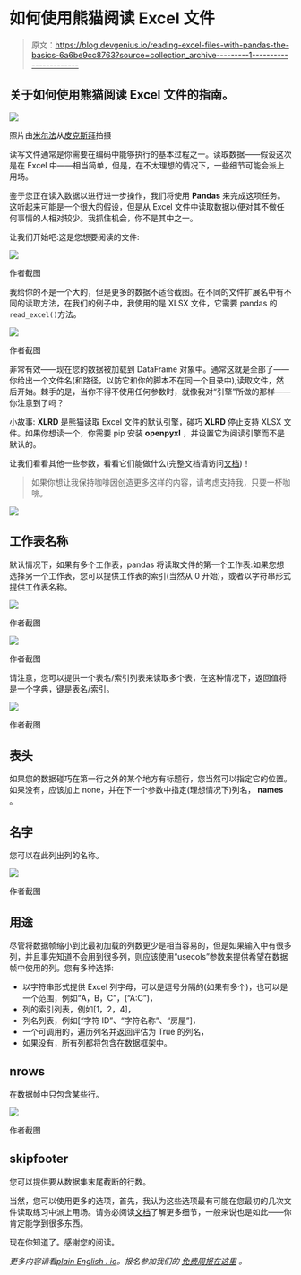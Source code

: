 # 如何使用熊猫阅读 Excel 文件

> 原文：<https://blog.devgenius.io/reading-excel-files-with-pandas-the-basics-6a6be9cc8763?source=collection_archive---------1----------------------->

## 关于如何使用熊猫阅读 Excel 文件的指南。

![](img/8921b25fcc5b5961b81bdf3bc0e05b2f.png)

照片由[米尔法](https://pixabay.com/users/myrfa-3126475/)从[皮克斯拜](https://pixabay.com/)拍摄

读写文件通常是你需要在编码中能够执行的基本过程之一。读取数据——假设这次是在 Excel 中——相当简单，但是，在不太理想的情况下，一些细节可能会派上用场。

鉴于您正在读入数据以进行进一步操作，我们将使用 **Pandas** 来完成这项任务。这听起来可能是一个很大的假设，但是从 Excel 文件中读取数据以便对其不做任何事情的人相对较少。我抓住机会，你不是其中之一。

让我们开始吧:这是您想要阅读的文件:

![](img/0459647aa8a80f2035ec4f177b7b5411.png)

作者截图

我给你的不是一个大的，但是更多的数据不适合截图。在不同的文件扩展名中有不同的读取方法，在我们的例子中，我使用的是 XLSX 文件，它需要 pandas 的`read_excel()`方法。

![](img/6aad7081bc56929043d0e6a7a6aece32.png)

作者截图

非常有效——现在您的数据被加载到 DataFrame 对象中。通常这就是全部了——你给出一个文件名(和路径，以防它和你的脚本不在同一个目录中),读取文件，然后开始。棘手的是，当你不得不使用任何参数时，就像我对“引擎”所做的那样——你注意到了吗？

小故事: **XLRD** 是熊猫读取 Excel 文件的默认引擎，碰巧 **XLRD** 停止支持 XLSX 文件。如果你想读一个，你需要 pip 安装 **openpyxl** ，并设置它为阅读引擎而不是默认的。

让我们看看其他一些参数，看看它们能做什么(完整文档请访问[文档](https://pandas.pydata.org/docs/reference/api/pandas.read_excel.html))！

> 如果你想让我保持咖啡因创造更多这样的内容，请考虑支持我，只要一杯咖啡。

[![](img/42de2d890e13d488021d94ea1a1b9877.png)](https://buymeacoffee.com/zoltanguba2)

## **工作表名称**

默认情况下，如果有多个工作表，pandas 将读取文件的第一个工作表:如果您想选择另一个工作表，您可以提供工作表的索引(当然从 0 开始)，或者以字符串形式提供工作表名称。

![](img/2e45548df4704fbaf4b26c3c859a9fcd.png)

作者截图

![](img/a168a71bf0e91baabd601512ff8a6957.png)

作者截图

请注意，您可以提供一个表名/索引列表来读取多个表，在这种情况下，返回值将是一个字典，键是表名/索引。

![](img/3187d91896f436f931db4efeefb74ff1.png)

作者截图

## **表头**

如果您的数据碰巧在第一行之外的某个地方有标题行，您当然可以指定它的位置。如果没有，应该加上 none，并在下一个参数中指定(理想情况下)列名， **names** 。

## **名字**

您可以在此列出列的名称。

![](img/2ade61bd1e1d4219392968d831178faa.png)

作者截图

## **用途**

尽管将数据帧缩小到比最初加载的列数更少是相当容易的，但是如果输入中有很多列，并且事先知道不会用到很多列，则应该使用“usecols”参数来提供希望在数据帧中使用的列。您有多种选择:

*   以字符串形式提供 Excel 列字母，可以是逗号分隔的(如果有多个)，也可以是一个范围，例如“A，B，C”，(“A:C”)，
*   列的索引列表，例如[1，2，4]，
*   列名列表，例如[“字符 ID”、“字符名称”、“房屋”]，
*   一个可调用的，遍历列名并返回评估为 True 的列名，
*   如果没有，所有列都将包含在数据框架中。

## **nrows**

在数据帧中只包含某些行。

![](img/0e54c87f3649cc6a277e32c9bd18843a.png)

作者截图

## **skipfooter**

您可以提供要从数据集末尾截断的行数。

当然，您可以使用更多的选项，首先，我认为这些选项最有可能在您最初的几次文件读取练习中派上用场。请务必阅读[文档](https://pandas.pydata.org/docs/reference/api/pandas.read_excel.html)了解更多细节，一般来说也是如此——你肯定能学到很多东西。

现在你知道了。感谢您的阅读。

*更多内容请看*[*plain English . io*](http://plainenglish.io/)*。报名参加我们的* [*免费周报在这里*](http://newsletter.plainenglish.io/) *。*